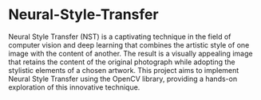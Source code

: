 # Neural-Style-Transfer

Neural Style Transfer (NST) is a captivating technique in the field of computer vision and deep learning that combines the artistic style of one image with the content of another. The result is a visually appealing image that retains the content of the original photograph while adopting the stylistic elements of a chosen artwork. This project aims to implement Neural Style Transfer using the OpenCV library, providing a hands-on exploration of this innovative technique.
